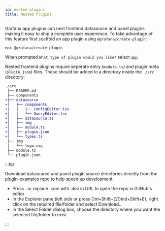 ```yaml
---
id: nested-plugins
title: Nested Plugins
---
```


Grafana app plugins can nest frontend datasource and panel plugins making it easy to ship a complete user experience. To take advantage of this feature first scaffold an app plugin using `@grafana/create-plugin`:

```bash
npx @grafana/create-plugin
```

When prompted `What type of plugin would you like?` select `app`.

Nested frontend plugins require seperate entry (`module.ts`) and plugin meta (`plugin.json`) files. These should be added to a directory inside the `./src` directory:

```diff bash
./src
 ├── README.md
 ├── components
+├── datasource
+│   ├── components
+│   │   ├── ConfigEditor.tsx
+│   │   └── QueryEditor.tsx
+│   ├── datasource.ts
+│   ├── img
+│   ├── module.ts
+│   ├── plugin.json
+│   └── types.ts
 ├── img
 │   └── logo.svg
 ├── module.ts
 └── plugin.json
```

:::tip

Download datasource and panel plugin source directories directly from the [plugin-examples repo](https://github.dev/grafana/grafana-plugin-examples/tree/main/examples) to help speed up development.

- Press . or replace .com with .dev in URL to open the repo in GitHub's editor
- In the Explorer pane (left side or press Ctrl+Shift+E/Cmd+Shift+E), right click on the required file/folder and select Download...
- In the Select Folder dialog box, choose the directory where you want the selected file/folder to exist

:::
